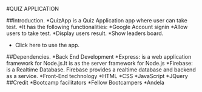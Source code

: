 #QUIZ APPLICATION

##Introduction.
*QuizApp is a Quiz Application app where user can take test.
*It has the following functionalities:
	*Google Account signin
	*Allow users to take test.
	*Display users result.
	*Show leaders board.
* Click here to use the app.

##Dependencies.
	*Back End Development
		*Express: is a web application framework for Node.js.It is as the server framework for Node.js
		*Firebase: is a Realtime Database. Firebase provides a realtime database and backend as a service.
	*Front-End technology
		*HTML
		*CSS
		*JavaScript
		*JQuery
##Credit
	*Bootcamp facilitators
	*Fellow Bootcampers
	*Andela
